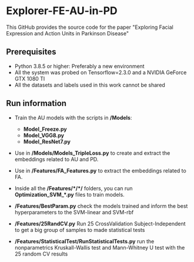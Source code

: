 # Explorer-FE-AU-in-PD
This GitHub provides the source code for the paper "Exploring Facial Expression and Action Units in Parkinson Disease"

## Prerequisites

- Python 3.8.5 or higher: Preferably a new environment
- All the system was probed on Tensorflow=2.3.0 and a NVIDIA GeForce GTX 1080 TI
- All the datasets and labels used in this work cannot be shared 

## Run information

- Train the AU models with the scripts in **/Models**:
	- **Model_Freeze.py**
	- **Model_VGG8.py**
	- **Model_ResNet7.py**
	
- Use in **/Models/Models_TripleLoss.py** to create and extract the embeddings related to AU and PD.
- Use in **/Features/FA_Features.py** to extract the embeddings related to FA.

- Inside all the **/Features/\*/\*/** folders, you can run **Optimization_SVM_\*.py** files to train models.

- **/Features/BestParam.py** check the models trained and inform the best hyperparameters to the SVM-linear and SVM-rbf

- **/Features/25RandCV.py** Run 25 CrossValidation Subject-Independent to get a big group of samples to made statistical tests

- **/Features/StatisticalTest/RunStatisticalTests.py** run the nonparametrics Kruskall-Wallis test and Mann-Whitney U test with the 25 random CV results
